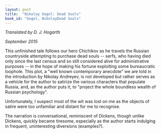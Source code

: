 ```yaml
---
layout: post
title:  "Nikolay Gogol: Dead Souls"
book_id: "Gogol, NikolayDead Souls"
---
```


_Translated by D. J. Hogarth_

_September 2015_

This unfinished tale follows our hero Chichikov as he travels the
Russian countryside attempting to purchase dead souls -- serfs, who
having died only since the last census and so still considered alive
for administrative purposes -- in the hope of making his fortune
exploiting some bureaucratic loophole. This plot, a "well known
contemporary anecdote" we are told in the introduction by Nikolay
Andreyev, is not developed but rather serves as a vehicle for the
author to satirize the various characters that populate Russia, and,
as the author puts it, to "project the whole boundless wealth of
Russian psychology".

Unfortunately, I suspect most of the wit was lost on me as the
objects of satire were too unfamiliar and distant for me to recognise.

The narration is conversational, reminiscent of Dickens, though unlike
Dickens, quickly became tiresome, especially as the author starts
indulging in frequent, uninteresting diversions (examples?).
